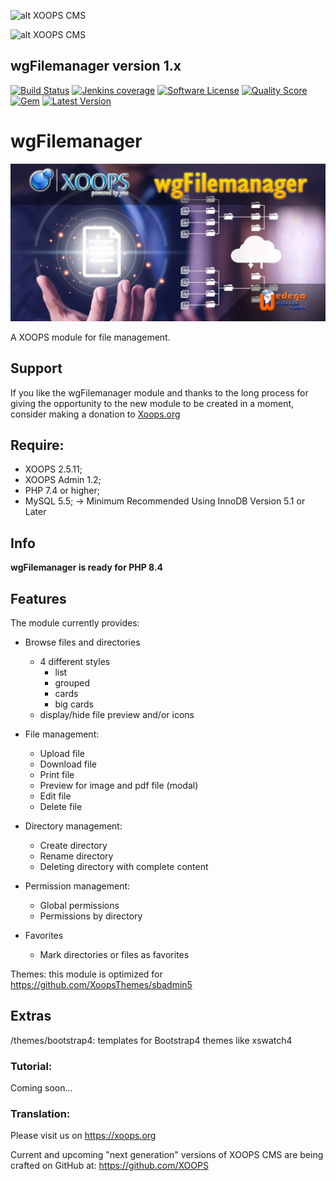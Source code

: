 ![alt XOOPS CMS](https://xoops.org/images/logoXoops4GithubRepository.png)

![alt XOOPS CMS](https://xoops.org/images/logoXoopsPhp8.png)

## wgFilemanager version 1.x

[![Build Status](https://scrutinizer-ci.com/g/ggoffy/wgfilemanager/badges/build.png?b=master)](https://travis-ci.org/ggoffy/wgfilemanager)
[![Jenkins coverage](https://img.shields.io/jenkins/c/https/jenkins.qa.ubuntu.com/address-book-service-utopic-i386-ci.svg)](https://github.com/XoopsModules25x/wgfilemanager)
[![Software License](https://img.shields.io/badge/license-GPL-brightgreen.svg?style=flat)](docs/license.txt)
[![Quality Score](https://img.shields.io/scrutinizer/g/ggoffy/wgblocks.svg?style=flat)](https://scrutinizer-ci.com/g/ggoffy/wgfilemanager)
[![Gem](https://img.shields.io/gem/dt/rails.svg)](XoopsModules25x/wgfilemanager)
[![Latest Version](https://img.shields.io/github/release/XoopsModules25x/wgfilemanager.svg?style=flat)](https://github.com/XoopsModules25x/wgfilemanager/releases/latest)

# wgFilemanager

![module image](./assets/images/wgfilemanager.jpg)

A XOOPS module for file management.

## Support

If you like the wgFilemanager module and thanks to the long process for giving the opportunity to the new module to be created in a moment, consider making a donation to <a href="https://xoops.org/modules/xdonations/" target="_blank" title="Donate to Xoops">Xoops.org</a>

## Require:
- XOOPS 2.5.11;
- XOOPS Admin 1.2;
- PHP 7.4 or higher;
- MySQL 5.5; -> Minimum Recommended Using InnoDB Version 5.1 or Later

## Info

**wgFilemanager is ready for PHP 8.4**

## Features
The module currently provides:
* Browse files and directories
  * 4 different styles
    * list
    * grouped
    * cards
    * big cards
  * display/hide file preview and/or icons

* File management:
  * Upload file
  * Download file
  * Print file
  * Preview for image and pdf file (modal)
  * Edit file
  * Delete file

* Directory management:
  * Create directory
  * Rename directory
  * Deleting directory with complete content

* Permission management:
  * Global permissions
  * Permissions by directory

* Favorites
  * Mark directories or files as favorites

Themes: this module is optimized for https://github.com/XoopsThemes/sbadmin5

## Extras
/themes/bootstrap4: templates for Bootstrap4 themes like xswatch4


### Tutorial:
Coming soon...

### Translation:

Please visit us on https://xoops.org

Current and upcoming "next generation" versions of XOOPS CMS are being crafted on GitHub at: https://github.com/XOOPS
